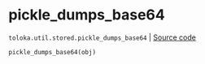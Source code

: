 # pickle_dumps_base64
`toloka.util.stored.pickle_dumps_base64` | [Source code](https://github.com/Toloka/toloka-kit/blob/v1.1.1/src/util/stored.py#L42)

```python
pickle_dumps_base64(obj)
```


